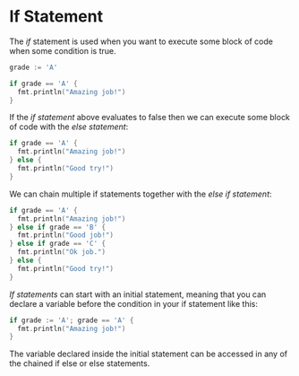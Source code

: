 # If Statement

The *if* statement is used when you want to execute some block of code when some condition is true.

```cpp
grade := 'A'

if grade == 'A' {
  fmt.println("Amazing job!")
}
```

If the *if statement* above evaluates to false then we can execute some block of code with the *else statement*:
```cpp
if grade == 'A' {
  fmt.println("Amazing job!")
} else {
  fmt.println("Good try!")  
}
```
We can chain multiple if statements together with the *else if statement*:
```cpp
if grade == 'A' {
  fmt.println("Amazing job!")
} else if grade == 'B' {
  fmt.println("Good job!")
} else if grade == 'C' {
  fmt.println("Ok job.")
} else {
  fmt.println("Good try!")  
}
```

*If statements* can start with an initial statement, meaning that you can declare a variable before the condition in your if statement like this:
```cpp
if grade := 'A'; grade == 'A' {
  fmt.println("Amazing job!")
}
```
The variable declared inside the initial statement can be accessed in any of the chained if else or else statements.
